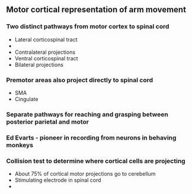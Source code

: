 ## Motor cortical representation of arm movement
### Two distinct pathways from motor cortex to spinal cord
 - Lateral corticospinal tract
  - 
  - Contralateral projections
 - Ventral corticospinal tract
  - Bilateral projections
### Premotor areas also project directly to spinal cord
 - SMA
 - Cingulate 
### Separate pathways for reaching and grasping between posterior parietal and motor

### Ed Evarts - pioneer in recording from neurons in behaving monkeys

### Collision test to determine where cortical cells are projecting
 - About 75% of cortical motor projections go to cerebellum
 - Stimulating electrode in spinal cord
 - 
